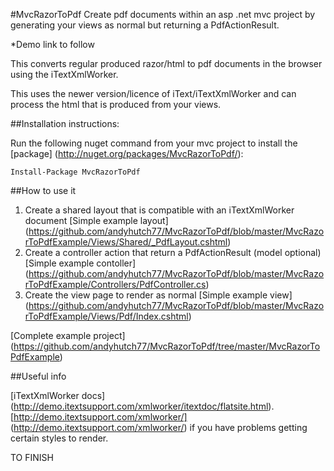 #MvcRazorToPdf
Create pdf documents within an asp .net mvc project by generating your views as normal but returning a PdfActionResult.

*Demo link to follow

This converts regular produced razor/html to pdf documents in the browser using the iTextXmlWorker.

This uses the newer version/licence of iText/iTextXmlWorker and can process the html that is produced from your views.

##Installation instructions:

Run the following nuget command from your mvc project to install the [package] (http://nuget.org/packages/MvcRazorToPdf/):

`Install-Package MvcRazorToPdf`

##How to use it
1. Create a shared layout that is compatible with an iTextXmlWorker document [Simple example layout] (https://github.com/andyhutch77/MvcRazorToPdf/blob/master/MvcRazorToPdfExample/Views/Shared/_PdfLayout.cshtml)
2. Create a controller action that return a PdfActionResult (model optional) [Simple example contoller] (https://github.com/andyhutch77/MvcRazorToPdf/blob/master/MvcRazorToPdfExample/Controllers/PdfController.cs)
3. Create the view page to render as normal [Simple example view] (https://github.com/andyhutch77/MvcRazorToPdf/blob/master/MvcRazorToPdfExample/Views/Pdf/Index.cshtml)

[Complete example project] (https://github.com/andyhutch77/MvcRazorToPdf/tree/master/MvcRazorToPdfExample)

##Useful info

[iTextXmlWorker docs] (http://demo.itextsupport.com/xmlworker/itextdoc/flatsite.html).
[http://demo.itextsupport.com/xmlworker/] (http://demo.itextsupport.com/xmlworker/) if you have problems getting certain styles to render.

TO FINISH

